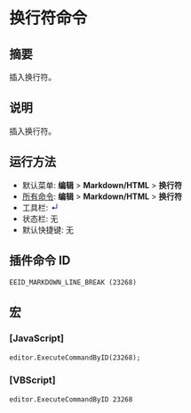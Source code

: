 # 换行符命令

## 摘要

插入换行符。

## 说明

插入换行符。

## 运行方法

- 默认菜单: **编辑** \> **Markdown/HTML** \> **换行符**
- [所有命令](../tools/all_commands): **编辑** \> **Markdown/HTML** \> **换行符**
- 工具栏: ![](../../images/markdown_line_break.png)
- 状态栏: 无
- 默认快捷键: 无

## 插件命令 ID

```
EEID_MARKDOWN_LINE_BREAK (23268)
```

## 宏

### \[JavaScript\]

```
editor.ExecuteCommandByID(23268);
```

### \[VBScript\]

```
editor.ExecuteCommandByID 23268
```

